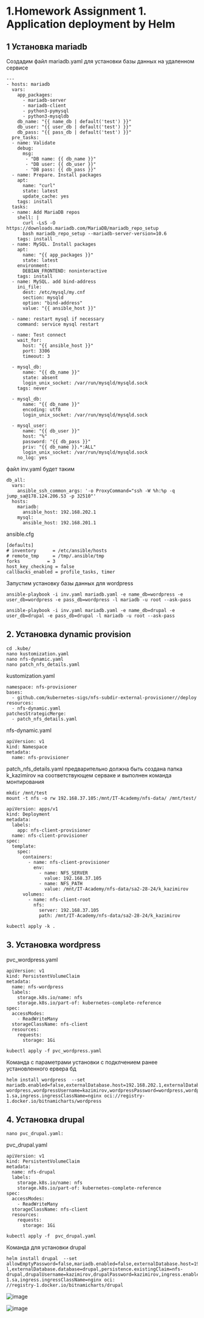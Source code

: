 # 1.Homework Assignment 1. Application deployment by Helm

## 1 Установка mariadb
Создадим файл mariadb.yaml для установки базы данных на удаленном сервисе

```
---
- hosts: mariadb
  vars:
    app_packages:
      - mariadb-server
      - mariadb-client
      - python3-pymysql
      - python3-mysqldb
    db_name: "{{ name_db | default('test') }}"
    db_user: "{{ user_db | default('test') }}"
    db_pass: "{{ pass_db | default('test') }}"
  pre_tasks:
  - name: Validate
    debug:
      msg:
       - "DB name: {{ db_name }}"
       - "DB user: {{ db_user }}"
       - "DB pass: {{ db_pass }}"
  - name: Prepare. Install packages
    apt:
      name: "curl"
      state: latest
      update_cache: yes
    tags: install
  tasks:
  - name: Add MariaDB repos
    shell: |
      curl -LsS -O https://downloads.mariadb.com/MariaDB/mariadb_repo_setup
      bash mariadb_repo_setup --mariadb-server-version=10.6
    tags: install
  - name: MySQL. Install packages
    apt:
      name: "{{ app_packages }}"
      state: latest
    environment:
      DEBIAN_FRONTEND: noninteractive
    tags: install
  - name: MySQL. add bind-address
    ini_file:
      dest: /etc/mysql/my.cnf
      section: mysqld
      option: "bind-address"
      value: "{{ ansible_host }}"

  - name: restart mysql if necessary
    command: service mysql restart

  - name: Test connect
    wait_for:
      host: "{{ ansible_host }}"
      port: 3306
      timeout: 3

  - mysql_db:
      name: "{{ db_name }}"
      state: absent
      login_unix_socket: /var/run/mysqld/mysqld.sock
    tags: never

  - mysql_db:
      name: "{{ db_name }}"
      encoding: utf8
      login_unix_socket: /var/run/mysqld/mysqld.sock

  - mysql_user:
      name: "{{ db_user }}"
      host: "%"
      password: "{{ db_pass }}"
      priv: "{{ db_name }}.*:ALL"
      login_unix_socket: /var/run/mysqld/mysqld.sock
    no_log: yes

```
файл inv.yaml будет таким
```
db_all:
  vars:
    ansible_ssh_common_args: '-o ProxyCommand="ssh -W %h:%p -q jump_sa@178.124.206.53 -p 32510"'
  hosts:
    mariadb:
      ansible_host: 192.168.202.1
    mysql:
      ansible_host: 192.168.201.1
```
ansible.cfg
```
[defaults]
# inventory      = /etc/ansible/hosts
# remote_tmp     = /tmp/.ansible/tmp
forks          = 3
host_key_checking = false
callbacks_enabled = profile_tasks, timer
```
Запустим установку базы данных для wordpress
```
ansible-playbook -i inv.yaml mariadb.yaml -e name_db=wordpress -e user_db=wordpress -e pass_db=wordpress -l mariadb -u root --ask-pass
```
```
ansible-playbook -i inv.yaml mariadb.yaml -e name_db=drupal -e user_db=drupal -e pass_db=drupal -l mariadb -u root --ask-pass
```
## 2. Установка dynamic provision

```
cd .kube/
nano kustomization.yaml
nano nfs-dynamic.yaml
nano patch_nfs_details.yaml
```

kustomization.yaml

```
namespace: nfs-provisioner
bases:
  - github.com/kubernetes-sigs/nfs-subdir-external-provisioner//deploy
resources:
  - nfs-dynamic.yaml
patchesStrategicMerge:
  - patch_nfs_details.yaml
```

nfs-dynamic.yaml
```
apiVersion: v1
kind: Namespace
metadata:
  name: nfs-provisioner
```
patch_nfs_details.yaml
предварительно должна быть создана папка k_kazimirov на соответствующем серваке и выполнен команда монтирования
```
mkdir /mnt/test
mount -t nfs -o rw 192.168.37.105:/mnt/IT-Academy/nfs-data/ /mnt/test/
```

```
apiVersion: apps/v1
kind: Deployment
metadata:
  labels:
    app: nfs-client-provisioner
  name: nfs-client-provisioner
spec:
  template:
    spec:
      containers:
        - name: nfs-client-provisioner
          env:
            - name: NFS_SERVER
              value: 192.168.37.105
            - name: NFS_PATH
              value: /mnt/IT-Academy/nfs-data/sa2-28-24/k_kazimirov
      volumes:
        - name: nfs-client-root
          nfs:
            server: 192.168.37.105
            path: /mnt/IT-Academy/nfs-data/sa2-28-24/k_kazimirov
```
```
kubectl apply -k .

```
## 3. Установка wordpress

pvc_wordpress.yaml

```
apiVersion: v1
kind: PersistentVolumeClaim
metadata:
  name: nfs-wordpress
  labels:
    storage.k8s.io/name: nfs
    storage.k8s.io/part-of: kubernetes-complete-reference
spec:
  accessModes:
    - ReadWriteMany
  storageClassName: nfs-client
  resources:
    requests:
      storage: 1Gi
```
```
kubectl apply -f pvc_wordpress.yaml
```
Команда с параметрами установки с подклчением ранее установленного ервера бд
```
helm install wordpress  --set mariadb.enabled=false,externalDatabase.host=192.168.202.1,externalDatabase.password=wordpress,externalDatabase.user=wordpress,externalDatabase.database=wordpress,persistence.existingClaim=nfs-wordpress,wordpressUsername=kazimirov,wordpressPassword=wordpress,wordpressFirstName=kirill,wordpressLastName=kazimirov,wordpressBlogName=kazimirov,ingress.enabled=true,ingress.hostname=wordpress.k8s-1.sa,ingress.ingressClassName=nginx oci://registry-1.docker.io/bitnamicharts/wordpress
```
## 4. Установка drupal
```
nano pvc_drupal.yaml:
```
pvc_drupal.yaml
```
apiVersion: v1
kind: PersistentVolumeClaim
metadata:
  name: nfs-drupal
  labels:
    storage.k8s.io/name: nfs
    storage.k8s.io/part-of: kubernetes-complete-reference
spec:
  accessModes:
    - ReadWriteMany
  storageClassName: nfs-client
  resources:
    requests:
      storage: 1Gi
```
```
kubectl apply -f  pvc_drupal.yaml
```
Команда для установки drupal
```
helm install drupal  --set allowEmptyPassword=false,mariadb.enabled=false,externalDatabase.host=192.168.202.1,externalDatabase.password=drupal,externalDatabase.user=drupa
l,externalDatabase.database=drupal,persistence.existingClaim=nfs-drupal,drupalUsername=kazimirov,drupalPassword=kazimirov,ingress.enabled=true,ingress.hostname=drupal.k8s-1.sa,ingress.ingressClassName=nginx oci:
//registry-1.docker.io/bitnamicharts/drupal
```
![image](https://github.com/Kirilllka1993/sa.it-academy.by/assets/31740297/ea043a5c-3273-423b-b5f2-63e18580fa1e)

![image](https://github.com/Kirilllka1993/sa.it-academy.by/assets/31740297/7056eb6f-1b2d-40d3-8215-36425ceec37d)




